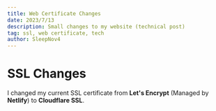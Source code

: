 ```yaml
---
title: Web Certificate Changes
date: 2023/7/13
description: Small changes to my website (technical post)
tag: ssl, web certificate, tech
author: SleepNov4
---
```


# SSL Changes
I changed my current SSL certificate from **Let's Encrypt** (Managed by **Netlify**) to **Cloudflare SSL**.
